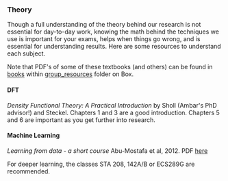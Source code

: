 ### Theory

Though a full understanding of the theory behind our research is not essential for day-to-day work,
knowing the math behind the techniques we use is important for your exams, helps when things go
wrong, and is essential for understanding results. Here are some resources to understand each subject.

Note that PDF's of some of these textbooks (and others) can be found in [books](https://ucdavis.app.box.com/folder/106970824716) within [group_resources](https://ucdavis.app.box.com/folder/67642116088) folder on Box.

#### DFT

*Density Functional Theory: A Practical Introduction* by Sholl (Ambar's PhD advisor!) and Steckel. Chapters 1 and 3 are a good introduction. Chapters 5 and 6 are important as you get further into research.

#### Machine Learning

*Learning from data - a short course* Abu-Mostafa et al, 2012. PDF [here](https://github.com/GSimas/EEL7514/blob/master/Livros/Learning%20from%20data%20-%20a%20short%20course%20(Abu-Mostafa%20et%20al%2C%202012).pdf)

For deeper learning, the classes STA 208, 142A/B or ECS289G are recommended.
